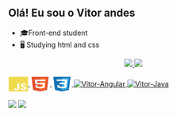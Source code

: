 ## Olá! Eu sou o Vitor andes

- 🎓Front-end student
- 🖥 Studying html and css

<div align="center">
  <a href="https://github.com/VitorAndes">
  <img height="150em" src="https://github-readme-stats.vercel.app/api?username=VitorAndes&show_icons=true&theme=dracula&include_all_commits=true&count_private=true"/>
  <img height="150em" src="https://github-readme-stats.vercel.app/api/top-langs/?username=VitorAndes&layout=compact&langs_count=7&theme=dracula"/>
</div>
  
  <div style="display: inline_block"><br>
  <img align="center" alt="Vitor-Js" height="30" width="40" src="https://raw.githubusercontent.com/devicons/devicon/master/icons/javascript/javascript-plain.svg">
  <img align="center" alt="Vitor-HTML" height="30" width="40" src="https://raw.githubusercontent.com/devicons/devicon/master/icons/html5/html5-original.svg">
  <img align="center" alt="Vitor-CSS" height="30" width="40" src="https://raw.githubusercontent.com/devicons/devicon/master/icons/css3/css3-original.svg">
  <img align="center" alt="Vitor-Angular" height="30" width="40" src="https://upload.wikimedia.org/wikipedia/commons/thumb/c/cf/Angular_full_color_logo.svg/2048px-Angular_full_color_logo.svg.png">
  <img align="center" alt="Vitor-Java" height="30" width="40" src="https://www.svgrepo.com/download/184143/java.svg">
</div>
  <br>
<div>
  <a href="https://instagram.com/vtr_andes" target="_blank"><img src="https://img.shields.io/badge/-Instagram-%23E4405F?style=for-the-badge&logo=instagram&logoColor=white" target="_blank"></a>
  <a href = "mailto:Vitor.andes.santos04@gmail.com"><img src="https://img.shields.io/badge/-Gmail-%23333?style=for-the-badge&logo=gmail&logoColor=white" target="_blank"></a>
 </div>
